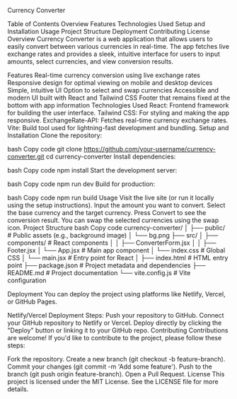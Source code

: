 Currency Converter

Table of Contents
Overview
Features
Technologies Used
Setup and Installation
Usage
Project Structure
Deployment
Contributing
License
Overview
Currency Converter is a web application that allows users to easily convert between various currencies in real-time. The app fetches live exchange rates and provides a sleek, intuitive interface for users to input amounts, select currencies, and view conversion results.

Features
Real-time currency conversion using live exchange rates
Responsive design for optimal viewing on mobile and desktop devices
Simple, intuitive UI
Option to select and swap currencies
Accessible and modern UI built with React and Tailwind CSS
Footer that remains fixed at the bottom with app information
Technologies Used
React: Frontend framework for building the user interface.
Tailwind CSS: For styling and making the app responsive.
ExchangeRate-API: Fetches real-time currency exchange rates.
Vite: Build tool used for lightning-fast development and bundling.
Setup and Installation
Clone the repository:

bash
Copy code
git clone https://github.com/your-username/currency-converter.git
cd currency-converter
Install dependencies:

bash
Copy code
npm install
Start the development server:

bash
Copy code
npm run dev
Build for production:

bash
Copy code
npm run build
Usage
Visit the live site (or run it locally using the setup instructions).
Input the amount you want to convert.
Select the base currency and the target currency.
Press Convert to see the conversion result.
You can swap the selected currencies using the swap icon.
Project Structure
bash
Copy code
currency-converter/
│
├── public/               # Public assets (e.g., background image)
│   └── bg.png
├── src/
│   ├── components/       # React components
│   │   ├── ConverterForm.jsx
│   │   ├── Footer.jsx
│   └── App.jsx           # Main app component
│   └── index.css         # Global CSS
│   └── main.jsx          # Entry point for React
│
├── index.html            # HTML entry point
├── package.json          # Project metadata and dependencies
├── README.md             # Project documentation
└── vite.config.js        # Vite configuration

Deployment
You can deploy the project using platforms like Netlify, Vercel, or GitHub Pages.

Netlify/Vercel Deployment Steps:
Push your repository to GitHub.
Connect your GitHub repository to Netlify or Vercel.
Deploy directly by clicking the "Deploy" button or linking it to your GitHub repo.
Contributing
Contributions are welcome! If you'd like to contribute to the project, please follow these steps:

Fork the repository.
Create a new branch (git checkout -b feature-branch).
Commit your changes (git commit -m 'Add some feature').
Push to the branch (git push origin feature-branch).
Open a Pull Request.
License
This project is licensed under the MIT License. See the LICENSE file for more details.

